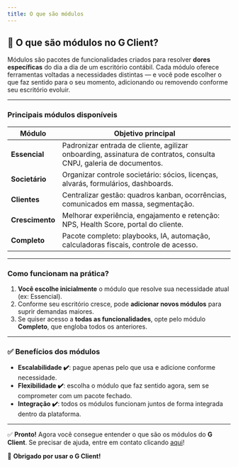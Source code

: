 ```yaml
---
title: O que são módulos
---
```


## 🧩 O que são **módulos** no G Client?

Módulos são pacotes de funcionalidades criados para resolver **dores específicas** do dia a dia de um escritório contábil. Cada módulo oferece ferramentas voltadas a necessidades distintas — e você pode escolher o que faz sentido para o seu momento, adicionando ou removendo conforme seu escritório evoluir.

---

### Principais módulos disponíveis

| Módulo          | Objetivo principal                                                                                                 |
| --------------- | ------------------------------------------------------------------------------------------------------------------ |
| **Essencial**   | Padronizar entrada de cliente, agilizar onboarding, assinatura de contratos, consulta CNPJ, galeria de documentos. |
| **Societário**  | Organizar controle societário: sócios, licenças, alvarás, formulários, dashboards.                                 |
| **Clientes**    | Centralizar gestão: quadros kanban, ocorrências, comunicados em massa, segmentação.                                |
| **Crescimento** | Melhorar experiência, engajamento e retenção: NPS, Health Score, portal do cliente.                                |
| **Completo**    | Pacote completo: playbooks, IA, automação, calculadoras fiscais, controle de acesso.                               |

---

### Como funcionam na prática?

1. **Você escolhe inicialmente** o módulo que resolve sua necessidade atual (ex: Essencial).
2. Conforme seu escritório cresce, pode **adicionar novos módulos** para suprir demandas maiores.
3. Se quiser acesso a **todas as funcionalidades**, opte pelo módulo **Completo**, que engloba todos os anteriores.

---

### ✅ Benefícios dos módulos

- **Escalabilidade ✔️**: pague apenas pelo que usa e adicione conforme necessidade.
- **Flexibilidade ✔️**: escolha o módulo que faz sentido agora, sem se comprometer com um pacote fechado.
- **Integração ✔️**: todos os módulos funcionam juntos de forma integrada dentro da plataforma.

---

✅ **Pronto!** Agora você consegue entender o que são os módulos do **G Client**. Se precisar de ajuda, entre em contato clicando [aqui](https://api.whatsapp.com/send?phone=5544997046569&text=Preciso%20de%20ajuda%20sobre%20um%20tutorial)!

🎉 **Obrigado por usar o G Client!**
